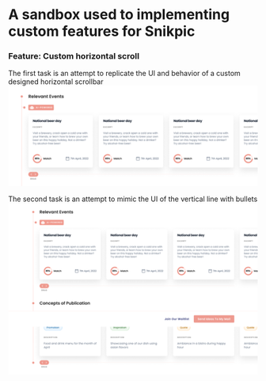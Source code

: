 # A sandbox used to implementing custom features for Snikpic

### Feature: Custom horizontal scroll

The first task is an attempt to replicate the UI and behavior of a custom designed horizontal scrollbar
![alt text](https://github.com/ratasorin/custom-scrollbar/blob/Readme/public/images/horizontal-drag-scroll.png)

The second task is an attempt to mimic the UI of the vertical line with bullets
![alt text](https://github.com/ratasorin/custom-scrollbar/blob/Readme/public/images/vertical-bulleted-bar.png)
